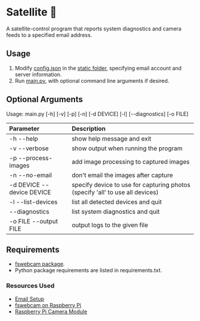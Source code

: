 # Satellite :satellite:
A satellite-control program that reports system diagnostics and camera feeds
to a specified email address.

## Usage
1. Modify [config.json](./static/config.json) in the [static folder](./static), specifying email account and server information.
2. Run [main.py](./main.py), with optional command line arguments if desired.

## Optional Arguments
Usage: main.py [-h] [-v] [-p] [-n] [-d DEVICE] [-l] [--diagnostics] [-o FILE]

| Parameter                 | Description                               |	
| :------------------------ | :---------------------------------------- |
| -h --help                 | show help message and exit                |
| -v --verbose              | show output when running the program      |
| -p --process-images       | add image processing to captured images   |
| -n --no-email             | don't email the images after capture      |
| -d DEVICE --device DEVICE | specify device to use for capturing photos (specify 'all' to use all devices) |
| -l --list-devices         | list all detected devices and quit        |
| --diagnostics             | list system diagnostics and quit          |
| -o FILE --output FILE     | output logs to the given file             |

## Requirements
- [fswebcam package](http://manpages.ubuntu.com/manpages/bionic/man1/fswebcam.1.html).
- Python package requirements are listed in requirements.txt.


### Resources Used
- [Email Setup](https://realpython.com/python-send-email/)
- [fswebcam on Raspberry Pi](https://www.raspberrypi.org/documentation/usage/webcams/)
- [Raspberry Pi Camera Module](https://projects.raspberrypi.org/en/projects/getting-started-with-picamera)